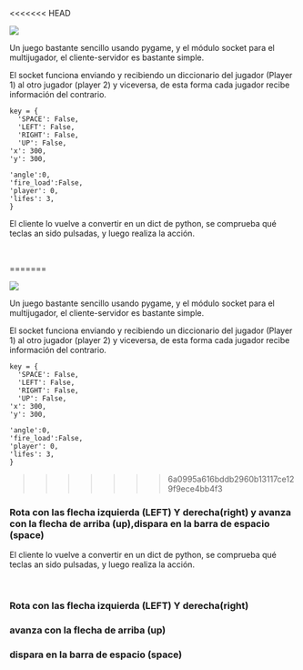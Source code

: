 
<<<<<<< HEAD

<img src = "https://github.com/hug58/Lemon-Tank/blob/master/screenshot.png">

<br>

<p> Un juego bastante sencillo usando pygame, y el módulo socket para el multijugador,
  el cliente-servidor es bastante simple. </p> 
  
  <p> El socket funciona enviando y recibiendo un diccionario del jugador (Player 1) 
  al otro jugador (player 2) y viceversa, de esta forma cada jugador recibe información del contrario. <p>
  
 
    key = {
	  'SPACE': False,
	  'LEFT': False,
	  'RIGHT': False,
	  'UP': False,
    'x': 300,
    'y': 300,

    'angle':0,
    'fire_load':False,
    'player': 0,
    'lifes': 3,
    }




 

  El cliente lo vuelve a convertir en un dict de python, se comprueba qué teclas an sido pulsadas, y luego
  realiza la acción.

</p>

<br>

=======

<img src = "https://github.com/hug58/Lemon-Tank/blob/master/screenshot.png">

<br>

<p> Un juego bastante sencillo usando pygame, y el módulo socket para el multijugador,
  el cliente-servidor es bastante simple. </p> 
  
  <p> El socket funciona enviando y recibiendo un diccionario del jugador (Player 1) 
  al otro jugador (player 2) y viceversa, de esta forma cada jugador recibe información del contrario. <p>
  
 
    key = {
	  'SPACE': False,
	  'LEFT': False,
	  'RIGHT': False,
	  'UP': False,
    'x': 300,
    'y': 300,

    'angle':0,
    'fire_load':False,
    'player': 0,
    'lifes': 3,
    }


>>>>>>> 6a0995a616bddb2960b13117ce129f9ece4bb4f3

 <h3> Rota con las flecha izquierda (LEFT) Y derecha(right) y 
  avanza con la flecha de arriba (up),dispara en la barra de espacio (space) </h3>

 

  El cliente lo vuelve a convertir en un dict de python, se comprueba qué teclas an sido pulsadas, y luego
  realiza la acción.

</p>

<br>


 <h3> Rota con las flecha izquierda (LEFT) Y derecha(right) </h3> 
 <h3> avanza con la flecha de arriba (up) </h3>
 <h3>dispara en la barra de espacio (space) </h3>
